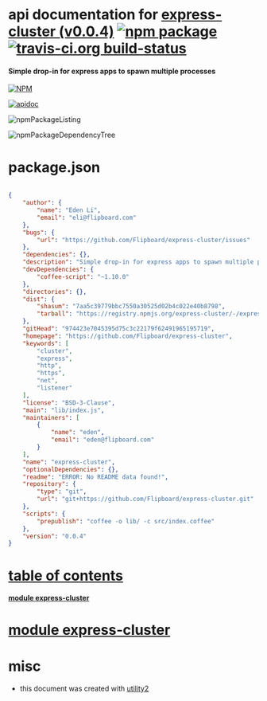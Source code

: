 # api documentation for  [express-cluster (v0.0.4)](https://github.com/Flipboard/express-cluster)  [![npm package](https://img.shields.io/npm/v/npmdoc-express-cluster.svg?style=flat-square)](https://www.npmjs.org/package/npmdoc-express-cluster) [![travis-ci.org build-status](https://api.travis-ci.org/npmdoc/node-npmdoc-express-cluster.svg)](https://travis-ci.org/npmdoc/node-npmdoc-express-cluster)
#### Simple drop-in for express apps to spawn multiple processes

[![NPM](https://nodei.co/npm/express-cluster.png?downloads=true)](https://www.npmjs.com/package/express-cluster)

[![apidoc](https://npmdoc.github.io/node-npmdoc-express-cluster/build/screenCapture.buildNpmdoc.browser.%2Fhome%2Ftravis%2Fbuild%2Fnpmdoc%2Fnode-npmdoc-express-cluster%2Ftmp%2Fbuild%2Fapidoc.html.png)](https://npmdoc.github.io/node-npmdoc-express-cluster/build/apidoc.html)

![npmPackageListing](https://npmdoc.github.io/node-npmdoc-express-cluster/build/screenCapture.npmPackageListing.svg)

![npmPackageDependencyTree](https://npmdoc.github.io/node-npmdoc-express-cluster/build/screenCapture.npmPackageDependencyTree.svg)



# package.json

```json

{
    "author": {
        "name": "Eden Li",
        "email": "eli@flipboard.com"
    },
    "bugs": {
        "url": "https://github.com/Flipboard/express-cluster/issues"
    },
    "dependencies": {},
    "description": "Simple drop-in for express apps to spawn multiple processes",
    "devDependencies": {
        "coffee-script": "~1.10.0"
    },
    "directories": {},
    "dist": {
        "shasum": "7aa5c39779bbc7550a30525d02b4c022e40b8798",
        "tarball": "https://registry.npmjs.org/express-cluster/-/express-cluster-0.0.4.tgz"
    },
    "gitHead": "974423e7045395d75c3c22179f62491965195719",
    "homepage": "https://github.com/Flipboard/express-cluster",
    "keywords": [
        "cluster",
        "express",
        "http",
        "https",
        "net",
        "listener"
    ],
    "license": "BSD-3-Clause",
    "main": "lib/index.js",
    "maintainers": [
        {
            "name": "eden",
            "email": "eden@flipboard.com"
        }
    ],
    "name": "express-cluster",
    "optionalDependencies": {},
    "readme": "ERROR: No README data found!",
    "repository": {
        "type": "git",
        "url": "git+https://github.com/Flipboard/express-cluster.git"
    },
    "scripts": {
        "prepublish": "coffee -o lib/ -c src/index.coffee"
    },
    "version": "0.0.4"
}
```



# <a name="apidoc.tableOfContents"></a>[table of contents](#apidoc.tableOfContents)

#### [module express-cluster](#apidoc.module.express-cluster)



# <a name="apidoc.module.express-cluster"></a>[module express-cluster](#apidoc.module.express-cluster)



# misc
- this document was created with [utility2](https://github.com/kaizhu256/node-utility2)
